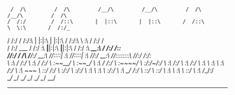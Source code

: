     
     /  /\         /  /\         /__/\         /__/\         /  /\         /__/\         /  /\   
    /  /:/        /  /::\       |  |::\       |  |::\       /  /::\        \  \:\       /  /:/_ 
   /  /:/        /  /:/\:\      |  |:|:\      |  |:|:\     /  /:/\:\        \  \:\     /  /:/ /\
  /  /:/  ___   /  /:/  \:\   __|__|:|\:\   __|__|:|\:\   /  /:/  \:\   _____\__\:\   /  /:/ /::\
 /__/:/  /  /\ /__/:/ \__\:\ /__/::::| \:\ /__/::::| \:\ /__/:/ \__\:\ /__/::::::::\ /__/:/ /:/\:\
 \  \:\ /  /:/ \  \:\ /  /:/ \  \:\~~\__\/ \  \:\~~\__\/ \  \:\ /  /:/ \  \:\~~\~~\/ \  \:\/:/~/:/
  \  \:\  /:/   \  \:\  /:/   \  \:\        \  \:\        \  \:\  /:/   \  \:\  ~~~   \  \::/ /:/
   \  \:\/:/     \  \:\/:/     \  \:\        \  \:\        \  \:\/:/     \  \:\        \__\/ /:/ 
    \  \::/       \  \::/       \  \:\        \  \:\        \  \::/       \  \:\         /__/:/  
     \__\/         \__\/         \__\/         \__\/         \__\/         \__\/         \__\/ 

------------------------------------------------------------------------------------------


